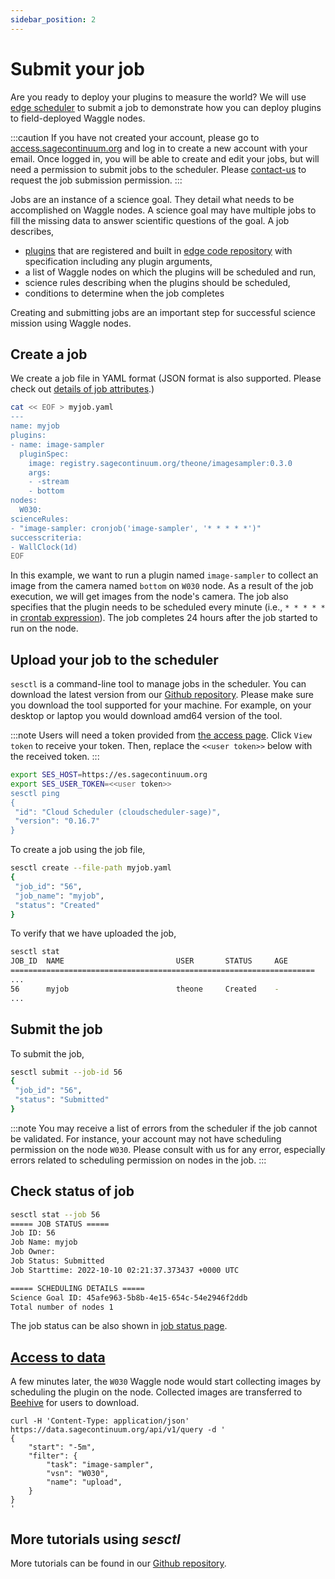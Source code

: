 ```yaml
---
sidebar_position: 2
---
```


# Submit your job

Are you ready to deploy your plugins to measure the world? We will use [edge scheduler](../about/architecture.md#edge-scheduler-es) to submit a job to demonstrate how you can deploy plugins to field-deployed Waggle nodes. 

:::caution
If you have not created your account, please go to [access.sagecontinuum.org](https://access.sagecontinuum.org) and log in to create a new account with your email. Once logged in, you will be able to create and edit your jobs, but will need a permission to submit jobs to the scheduler. Please [contact-us](../contact-us.md) to request the job submission permission.
:::

Jobs are an instance of a science goal. They detail what needs to be accomplished on Waggle nodes. A science goal may have multiple jobs to fill the missing data to answer scientific questions of the goal. A job describes,
- [plugins](../about/architecture.md#what-is-a-plugin) that are registered and built in [edge code repository](../about/architecture.md#edge-code-repository-ecr) with specification including any plugin arguments,
- a list of Waggle nodes on which the plugins will be scheduled and run,
- science rules describing when the plugins should be scheduled,
- conditions to determine when the job completes

Creating and submitting jobs are an important step for successful science mission using Waggle nodes.

## Create a job

We create a job file in YAML format (JSON format is also supported. Please check out [details of job attributes](https://github.com/waggle-sensor/edge-scheduler/tree/main/docs/sesctl).)

```bash
cat << EOF > myjob.yaml
---
name: myjob
plugins:
- name: image-sampler
  pluginSpec:
    image: registry.sagecontinuum.org/theone/imagesampler:0.3.0
    args:
    - -stream
    - bottom
nodes:
  W030:
scienceRules:
- "image-sampler: cronjob('image-sampler', '* * * * *')"
successcriteria:
- WallClock(1d)
EOF
```

In this example, we want to run a plugin named `image-sampler` to collect an image from the camera named `bottom` on `W030` node. As a result of the job execution, we will get images from the node's camera. The job also specifies that the plugin needs to be scheduled every minute (i.e., `* * * * *` in [crontab expression](https://crontab.guru/)). The job completes 24 hours after the job started to run on the node.

## Upload your job to the scheduler

`sesctl` is a command-line tool to manage jobs in the scheduler. You can download the latest version from our [Github repository](https://github.com/waggle-sensor/edge-scheduler/releases). Please make sure you download the tool supported for your machine. For example, on your desktop or laptop you would download amd64 version of the tool.

:::note
Users will need a token provided from [the access page](https://access.sagecontinuum.org). Click `View token` to receive your token. Then, replace the `<<user token>>` below with the received token.
:::

```bash
export SES_HOST=https://es.sagecontinuum.org
export SES_USER_TOKEN=<<user token>>
sesctl ping
{
 "id": "Cloud Scheduler (cloudscheduler-sage)",
 "version": "0.16.7"
}
```

To create a job using the job file,

```bash
sesctl create --file-path myjob.yaml
{
 "job_id": "56",
 "job_name": "myjob",
 "status": "Created"
}
```

To verify that we have uploaded the job,

```bash
sesctl stat
JOB_ID  NAME                         USER       STATUS     AGE     
====================================================================
...
56      myjob                        theone     Created    - 
...
```

## Submit the job

To submit the job,

```bash
sesctl submit --job-id 56
{
 "job_id": "56",
 "status": "Submitted"
}
```

:::note
You may receive a list of errors from the scheduler if the job cannot be validated. For instance, your account may not have scheduling permission on the node `W030`. Please consult with us for any error, especially errors related to scheduling permission on nodes in the job.
:::

## Check status of job

```bash
sesctl stat --job 56
===== JOB STATUS =====
Job ID: 56
Job Name: myjob
Job Owner: 
Job Status: Submitted
Job Starttime: 2022-10-10 02:21:37.373437 +0000 UTC

===== SCHEDULING DETAILS =====
Science Goal ID: 45afe963-5b8b-4e15-654c-54e2946f2ddb
Total number of nodes 1
```

The job status can be also shown in [job status page](https://portal.sagecontinuum.org/job-status).

## [Access to data](./access-waggle-sensors.md)

A few minutes later, the `W030` Waggle node would start collecting images by scheduling the plugin on the node. Collected images are transferred to [Beehive](../about/architecture.md#beehive) for users to download.

```console
curl -H 'Content-Type: application/json' https://data.sagecontinuum.org/api/v1/query -d '
{
    "start": "-5m",
    "filter": {
        "task": "image-sampler",
        "vsn": "W030",
        "name": "upload",
    }
}
'
```

## More tutorials using _sesctl_

More tutorials can be found in our [Github repository](https://github.com/waggle-sensor/edge-scheduler/tree/main/docs/sesctl).